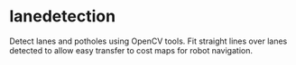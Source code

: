 # lanedetection
Detect lanes and potholes using OpenCV tools. Fit straight lines over lanes detected to allow easy transfer to cost maps for robot navigation. 
